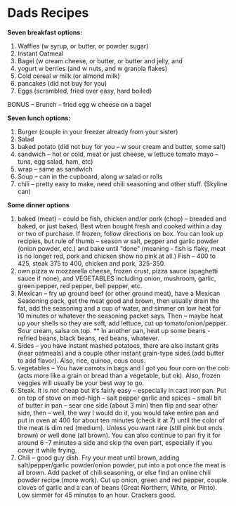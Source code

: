 # Dads Recipes

**Seven breakfast options:**

1. Waffles (w syrup, or butter, or powder sugar)
2. Instant Oatmeal
3. Bagel (w cream cheese, or butter, or butter and jelly, and
4. yogurt w berries (and w nuts, and w granola flakes)
5. Cold cereal w milk (or almond milk)
6. pancakes (did not buy for you)
7. Eggs (scrambled, fried over easy, hard boiled)

BONUS – Brunch – fried egg w cheese on a bagel

**Seven lunch options:**

1. Burger (couple in your freezer already from your sister)
2. Salad
3. baked potato (did not buy for you – w sour cream and butter, some salt)
4. sandwich – hot or cold, meat or just cheese, w lettuce tomato mayo – tuna, egg salad, ham, etc)
5. wrap – same as sandwich
6. Soup – can in the cupboard, along w salad or rolls
7. chili – pretty easy to make, need chili seasoning and other stuff. (Skyline can)

**Some dinner options**

1. baked (meat) – could be fish, chicken and/or pork (chop) – breaded and baked, or just baked. Best when bought fresh and cooked within a day or two of purchase. If frozen, follow directions on box. You can look up recipies, but rule of thumb – season w salt, pepper and garlic powder (onion powder, etc.) and bake until “done” (meaning - fish is flaky, meat is no longer red, pork and chicken show no pink at all.) Fish – 400 to 425, steak 375 to 400, chicken and pork, 325-350.
2. own pizza w mozzarella cheese, frozen crust, pizza sauce (spaghetti sauce if none), and VEGETABLES including onion, mushroom, garlic, green pepper, red pepper, bell pepper, etc.
3. Mexican – fry up ground beef (or other ground meat), have a Mexican Seasoning pack, get the meat good and brown, then usually drain the fat, add the seasoning and a cup of water, and simmer on low heat for 10 minutes or whatever the seasoning packet says. Then – maybe heat up your shells so they are soft, add lettuce, cut up tomato/onion/pepper. Sour cream, salsa on top. \*\* In another pan, heat up some beans - refried beans, black beans, red beans, whatever.
4. Sides – you have instant mashed potatoes, there are also instant grits (near oatmeals) and a couple other instant grain-type sides (add butter to add flavor). Also, rice, quinoa, cous cous.
5. vegetables – You have carrots in bags and I got you four corn on the cob (acts more like a grain or bread than a vegetable, but ok). Also, frozen veggies will usually be your best way to go.
6. Steak. It is not cheap but it’s fairly easy – especially in cast iron pan. Put on top of stove on med-high – salt pepper garlic and spices – small bit of butter in pan – sear one side (about 3 min) then flip and sear other side, then – well, the way I would do it, you would take entire pan and put in oven at 400 for about ten minutes (check it at 7) until the color of the meat is dim red (medium). Unless you want rare (still pink but ends brown) or well done (all brown). You can also continue to pan fry it for around 6 -7 minutes a side and skip the oven part, especially if you cover it while frying.
7. Chili – good guy dish. Fry your meat until brown, adding salt/pepper/garlic powder/onion powder, put into a pot once the meat is all brown. Add packet of chili seasoning, or else find an online chili powder recipe (more work). Cut up onion, green and red pepper, couple cloves of garlic and a can of beans (Great Northern, White, or Pinto). Low simmer for 45 minutes to an hour. Crackers good.
